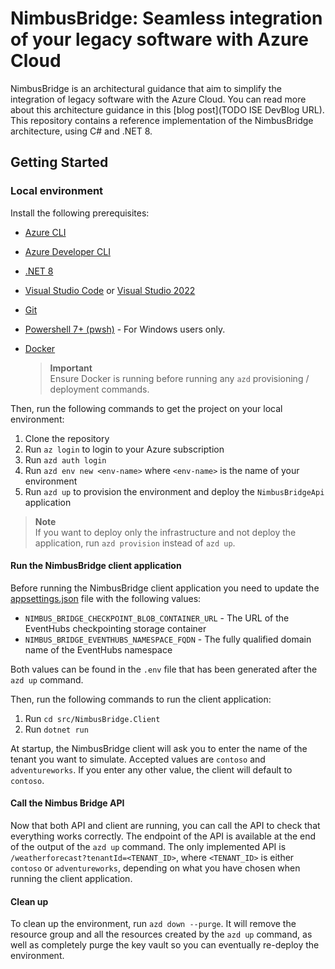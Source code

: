 # NimbusBridge: Seamless integration of your legacy software with Azure Cloud

NimbusBridge is an architectural guidance that aim to simplify the integration of legacy software with the Azure Cloud. You can read more about this architecture guidance in this [blog post](TODO ISE DevBlog URL). 
This repository contains a reference implementation of the NimbusBridge architecture, using C# and .NET 8.

## Getting Started

### Local environment

Install the following prerequisites:

- [Azure CLI](https://aka.ms/azure-cli)
- [Azure Developer CLI](https://aka.ms/azure-dev/install)
- [.NET 8](https://dotnet.microsoft.com/download/dotnet/8.0)
- [Visual Studio Code](https://code.visualstudio.com/download) or [Visual Studio 2022](https://visualstudio.microsoft.com/downloads/)
- [Git](https://git-scm.com/downloads)
- [Powershell 7+ (pwsh)](https://github.com/powershell/powershell) - For Windows users only.
- [Docker](https://www.docker.com/products/docker-desktop/)

   > **Important**<br>
   > Ensure Docker is running before running any `azd` provisioning / deployment commands.

Then, run the following commands to get the project on your local environment:

   1. Clone the repository
   2. Run `az login` to login to your Azure subscription
   3. Run `azd auth login`
   4. Run `azd env new <env-name>` where `<env-name>` is the name of your environment
   5. Run `azd up` to provision the environment and deploy the `NimbusBridgeApi` application

> **Note**<br>
> If you want to deploy only the infrastructure and not deploy the application, run `azd provision` instead of `azd up`.

#### Run the NimbusBridge client application

Before running the NimbusBridge client application you need to update the [appsettings.json](./src/NimbusBridge.Client/appsettings.json) file with the following values:

- `NIMBUS_BRIDGE_CHECKPOINT_BLOB_CONTAINER_URL` - The URL of the EventHubs checkpointing storage container
- `NIMBUS_BRIDGE_EVENTHUBS_NAMESPACE_FQDN` - The fully qualified domain name of the EventHubs namespace

Both values can be found in the `.env` file that has been generated after the `azd up` command.

Then, run the following commands to run the client application:

   1. Run `cd src/NimbusBridge.Client`
   1. Run `dotnet run`

At startup, the NimbusBridge client will ask you to enter the name of the tenant you want to simulate. Accepted values are `contoso` and `adventureworks`. If you enter any other value, the client will default to `contoso`.

#### Call the Nimbus Bridge API

Now that both API and client are running, you can call the API to check that everything works correctly. The endpoint of the API is available at the end of the output of the `azd up` command. The only implemented API is `/weatherforecast?tenantId=<TENANT_ID>`, where `<TENANT_ID>` is either `contoso` or `adventureworks`, depending on what you have chosen when running the client application.

#### Clean up

To clean up the environment, run `azd down --purge`. It will remove the resource group and all the resources created by the `azd up` command, as well as completely purge the key vault so you can eventually re-deploy the environment.
